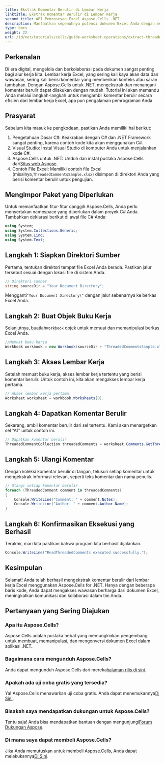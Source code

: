 ```yaml
---
title: Ekstrak Komentar Berulir di Lembar Kerja
linktitle: Ekstrak Komentar Berulir di Lembar Kerja
second_title: API Pemrosesan Excel Aspose.Cells .NET
description: Manfaatkan sepenuhnya potensi dokumen Excel Anda dengan mempelajari cara mengekstrak komentar berulir secara efisien menggunakan Aspose.Cells untuk .NET. Tutorial komprehensif ini memandu Anda melalui petunjuk langkah demi langkah.
type: docs
weight: 22
url: /id/net/tutorials/cells/guide-worksheet-operations/extract-threaded-comments/
---
```

## Perkenalan

Di era digital, mengelola dan berkolaborasi pada dokumen sangat penting bagi alur kerja kita. Lembar kerja Excel, yang sering kali kaya akan data dan wawasan, sering kali berisi komentar yang memberikan konteks atau saran tambahan. Dengan Aspose.Cells untuk .NET, mengekstrak dan menangani komentar berulir dapat dilakukan dengan mudah. Tutorial ini akan memandu Anda melalui langkah-langkah untuk mengambil komentar berulir secara efisien dari lembar kerja Excel, apa pun pengalaman pemrograman Anda. 

## Prasyarat
Sebelum kita masuk ke pengkodean, pastikan Anda memiliki hal berikut:

1. Pengetahuan Dasar C#: Keakraban dengan C# dan .NET Framework sangat penting, karena contoh kode kita akan menggunakan C#.
2. Visual Studio: Instal Visual Studio di komputer Anda untuk menjalankan kode C#.
3.  Aspose.Cells untuk .NET: Unduh dan instal pustaka Aspose.Cells dari[Situs web Aspose](https://releases.aspose.com/cells/net/).
4.  Contoh File Excel: Memiliki contoh file Excel (misalnya,`ThreadedCommentsSample.xlsx`) disimpan di direktori Anda yang berisi komentar berulir untuk pengujian.

## Mengimpor Paket yang Diperlukan
Untuk memanfaatkan fitur-fitur canggih Aspose.Cells, Anda perlu menyertakan namespace yang diperlukan dalam proyek C# Anda. Tambahkan deklarasi berikut di awal file C# Anda:

```csharp
using System;
using System.Collections.Generic;
using System.Linq;
using System.Text;
```

## Langkah 1: Siapkan Direktori Sumber
Pertama, tentukan direktori tempat file Excel Anda berada. Pastikan jalur tersebut sesuai dengan lokasi file di sistem Anda.

```csharp
// Direktori sumber
string sourceDir = "Your Document Directory";
```
 Mengganti`"Your Document Directory\"` dengan jalur sebenarnya ke berkas Excel Anda.

## Langkah 2: Buat Objek Buku Kerja
 Selanjutnya, buatlah`Workbook` objek untuk memuat dan memanipulasi berkas Excel Anda.

```csharp
//Memuat buku kerja
Workbook workbook = new Workbook(sourceDir + "ThreadedCommentsSample.xlsx");
```

## Langkah 3: Akses Lembar Kerja
Setelah memuat buku kerja, akses lembar kerja tertentu yang berisi komentar berulir. Untuk contoh ini, kita akan mengakses lembar kerja pertama.

```csharp
// Akses lembar kerja pertama
Worksheet worksheet = workbook.Worksheets[0];
```

## Langkah 4: Dapatkan Komentar Berulir
Sekarang, ambil komentar berulir dari sel tertentu. Kami akan menargetkan sel “A1” untuk contoh ini.

```csharp
// Dapatkan komentar berulir
ThreadedCommentCollection threadedComments = worksheet.Comments.GetThreadedComments("A1");
```

## Langkah 5: Ulangi Komentar
Dengan koleksi komentar berulir di tangan, telusuri setiap komentar untuk mengekstrak informasi relevan, seperti teks komentar dan nama penulis.

```csharp
// Ulangi setiap komentar berulir
foreach (ThreadedComment comment in threadedComments)
{
    Console.WriteLine("Comment: " + comment.Notes);
    Console.WriteLine("Author: " + comment.Author.Name);
}
```

## Langkah 6: Konfirmasikan Eksekusi yang Berhasil
Terakhir, mari kita pastikan bahwa program kita berhasil dijalankan.

```csharp
Console.WriteLine("ReadThreadedComments executed successfully.");
```

## Kesimpulan
Selamat! Anda telah berhasil mengekstrak komentar berulir dari lembar kerja Excel menggunakan Aspose.Cells for .NET. Hanya dengan beberapa baris kode, Anda dapat mengakses wawasan berharga dari dokumen Excel, meningkatkan komunikasi dan kolaborasi dalam tim Anda.

## Pertanyaan yang Sering Diajukan

### Apa itu Aspose.Cells?
Aspose.Cells adalah pustaka hebat yang memungkinkan pengembang untuk membuat, memanipulasi, dan mengonversi dokumen Excel dalam aplikasi .NET.

### Bagaimana cara mengunduh Aspose.Cells?
 Anda dapat mengunduh Aspose.Cells dari mereka[halaman rilis di sini](https://releases.aspose.com/cells/net/).

### Apakah ada uji coba gratis yang tersedia?
 Ya! Aspose.Cells menawarkan uji coba gratis. Anda dapat menemukannya[Di Sini](https://releases.aspose.com/).

### Bisakah saya mendapatkan dukungan untuk Aspose.Cells?
 Tentu saja! Anda bisa mendapatkan bantuan dengan mengunjungi[Forum Dukungan Aspose](https://forum.aspose.com/c/cells/9).

### Di mana saya dapat membeli Aspose.Cells?
 Jika Anda memutuskan untuk membeli Aspose.Cells, Anda dapat melakukannya[Di Sini](https://purchase.aspose.com/buy).